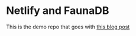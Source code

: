# Netlify and FaunaDB

This is the demo repo that goes with [this blog post](https://medium.com/@bethmschofield/adding-faunadb-to-a-netlify-deployed-react-app-47753d6de1c9)

